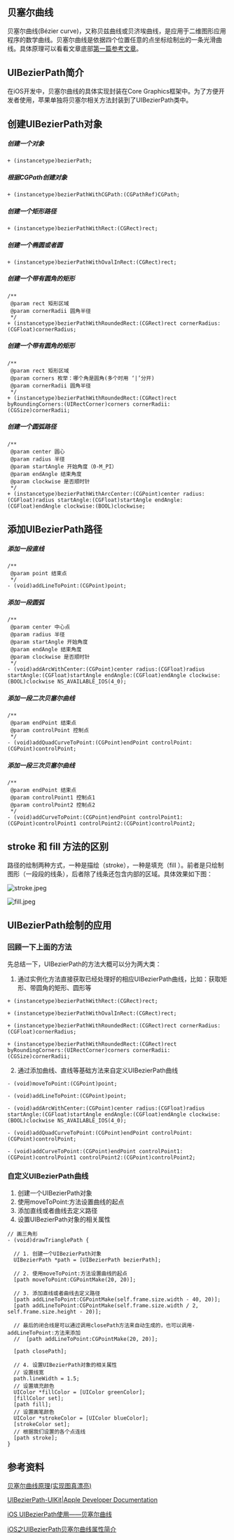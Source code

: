 ## 贝塞尔曲线
贝塞尔曲线(Bézier curve)，又称贝兹曲线或贝济埃曲线，是应用于二维图形应用程序的数学曲线。贝塞尔曲线是依据四个位置任意的点坐标绘制出的一条光滑曲线。具体原理可以看看文章底部[第一篇参考文章](https://www.jianshu.com/p/8f82db9556d2)。

## UIBezierPath简介
在iOS开发中，贝塞尔曲线的具体实现封装在Core Graphics框架中。为了方便开发者使用，苹果单独将贝塞尔相关方法封装到了UIBezierPath类中。

## 创建UIBezierPath对象
##### 创建一个对象
```
+ (instancetype)bezierPath;
```

##### 根据CGPath创建对象
```
+ (instancetype)bezierPathWithCGPath:(CGPathRef)CGPath;
```

##### 创建一个矩形路径
```
+ (instancetype)bezierPathWithRect:(CGRect)rect;
```
##### 创建一个椭圆或者圆
```
+ (instancetype)bezierPathWithOvalInRect:(CGRect)rect;
```
##### 创建一个带有圆角的矩形
```
/**
 @param rect 矩形区域
 @param cornerRadii 圆角半径
 */
+ (instancetype)bezierPathWithRoundedRect:(CGRect)rect cornerRadius:(CGFloat)cornerRadius;
```
##### 创建一个带有圆角的矩形
```
/**
 @param rect 矩形区域
 @param corners 枚举：哪个角是圆角(多个时用 ‘|’分开)
 @param cornerRadii 圆角半径
 */
+ (instancetype)bezierPathWithRoundedRect:(CGRect)rect byRoundingCorners:(UIRectCorner)corners cornerRadii:(CGSize)cornerRadii;
```
##### 创建一个圆弧路径
```
/**
 @param center 圆心
 @param radius 半径
 @param startAngle 开始角度（0-M_PI）
 @param endAngle 结束角度
 @param clockwise 是否顺时针
 */
+ (instancetype)bezierPathWithArcCenter:(CGPoint)center radius:(CGFloat)radius startAngle:(CGFloat)startAngle endAngle:(CGFloat)endAngle clockwise:(BOOL)clockwise;
```

## 添加UIBezierPath路径
##### 添加一段直线
```
/**
 @param point 结束点
 */
- (void)addLineToPoint:(CGPoint)point;
```

##### 添加一段圆弧
```
/**
 @param center 中心点
 @param radius 半径
 @param startAngle 开始角度
 @param endAngle 结束角度
 @param clockwise 是否顺时针
 */
- (void)addArcWithCenter:(CGPoint)center radius:(CGFloat)radius startAngle:(CGFloat)startAngle endAngle:(CGFloat)endAngle clockwise:(BOOL)clockwise NS_AVAILABLE_IOS(4_0);
```
##### 添加一段二次贝塞尔曲线
```
/**
 @param endPoint 结束点
 @param controlPoint 控制点
 */
- (void)addQuadCurveToPoint:(CGPoint)endPoint controlPoint:(CGPoint)controlPoint;
```

##### 添加一段三次贝塞尔曲线
```
/**
 @param endPoint 结束点
 @param controlPoint1 控制点1
 @param controlPoint2 控制点2
 */
- (void)addCurveToPoint:(CGPoint)endPoint controlPoint1:(CGPoint)controlPoint1 controlPoint2:(CGPoint)controlPoint2;
```

## stroke 和 fill 方法的区别
路径的绘制两种方式，一种是描绘（stroke），一种是填充（fill ）。前者是只绘制图形（一段段的线条），后者除了线条还包含内部的区域。具体效果如下图：

![stroke.jpeg](https://upload-images.jianshu.io/upload_images/14477290-641e2fd183dfca14.jpeg?imageMogr2/auto-orient/strip%7CimageView2/2/w/1240)

![fill.jpeg](https://upload-images.jianshu.io/upload_images/14477290-e2b571c33f242ac1.jpeg?imageMogr2/auto-orient/strip%7CimageView2/2/w/1240)

## UIBezierPath绘制的应用
### 回顾一下上面的方法
先总结一下，UIBezierPath的方法大概可以分为两大类：
1. 通过实例化方法直接获取已经处理好的相应UIBezierPath曲线，比如：获取矩形、带圆角的矩形、圆形等
```
+ (instancetype)bezierPathWithRect:(CGRect)rect;

+ (instancetype)bezierPathWithOvalInRect:(CGRect)rect;

+ (instancetype)bezierPathWithRoundedRect:(CGRect)rect cornerRadius:(CGFloat)cornerRadius;

+ (instancetype)bezierPathWithRoundedRect:(CGRect)rect byRoundingCorners:(UIRectCorner)corners cornerRadii:(CGSize)cornerRadii;
```
2. 通过添加曲线、直线等基础方法来自定义UIBezierPath曲线
```
- (void)moveToPoint:(CGPoint)point;

- (void)addLineToPoint:(CGPoint)point;

- (void)addArcWithCenter:(CGPoint)center radius:(CGFloat)radius startAngle:(CGFloat)startAngle endAngle:(CGFloat)endAngle clockwise:(BOOL)clockwise NS_AVAILABLE_IOS(4_0);

- (void)addQuadCurveToPoint:(CGPoint)endPoint controlPoint:(CGPoint)controlPoint;

- (void)addCurveToPoint:(CGPoint)endPoint controlPoint1:(CGPoint)controlPoint1 controlPoint2:(CGPoint)controlPoint2;
```
### 自定义UIBezierPath曲线
1. 创建一个UIBezierPath对象
2. 使用moveToPoint:方法设置曲线的起点
3. 添加直线或者曲线去定义路径
4. 设置UIBezierPath对象的相关属性
  
```
// 画三角形
- (void)drawTrianglePath {

  // 1. 创建一个UIBezierPath对象
  UIBezierPath *path = [UIBezierPath bezierPath];

  // 2. 使用moveToPoint:方法设置曲线的起点
  [path moveToPoint:CGPointMake(20, 20)];
  
  // 3. 添加直线或者曲线去定义路径
  [path addLineToPoint:CGPointMake(self.frame.size.width - 40, 20)];
  [path addLineToPoint:CGPointMake(self.frame.size.width / 2, self.frame.size.height - 20)];
  
  // 最后的闭合线是可以通过调用closePath方法来自动生成的，也可以调用-addLineToPoint:方法来添加
  //  [path addLineToPoint:CGPointMake(20, 20)];
  
  [path closePath];
  
  // 4. 设置UIBezierPath对象的相关属性
  // 设置线宽
  path.lineWidth = 1.5;
  // 设置填充颜色
  UIColor *fillColor = [UIColor greenColor];
  [fillColor set];
  [path fill];
  // 设置画笔颜色
  UIColor *strokeColor = [UIColor blueColor];
  [strokeColor set];
  // 根据我们设置的各个点连线
  [path stroke];
}
```

## 参考资料
[贝塞尔曲线原理(实现图真漂亮)](https://www.jianshu.com/p/8f82db9556d2)

[UIBezierPath-UIKit|Apple Developer Documentation](https://developer.apple.com/documentation/uikit/uibezierpath)

[iOS UIBezierPath使用——贝塞尔曲线](https://www.jianshu.com/p/e136c3e65c29)

[iOS之UIBezierPath贝塞尔曲线属性简介](https://www.cnblogs.com/xianfeng-zhang/p/7736508.html)



